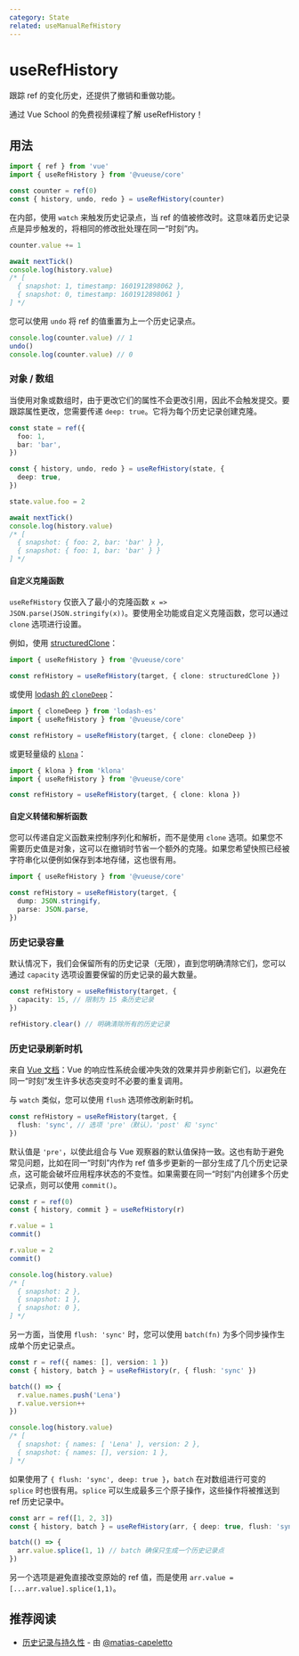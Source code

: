 ```yaml
---
category: State
related: useManualRefHistory
---
```


# useRefHistory

跟踪 ref 的变化历史，还提供了撤销和重做功能。

<CourseLink href="https://vueschool.io/lessons/ref-history-with-vueuse?friend=vueuse">通过 Vue School 的免费视频课程了解 useRefHistory！</CourseLink>

## 用法

```ts {5}
import { ref } from 'vue'
import { useRefHistory } from '@vueuse/core'

const counter = ref(0)
const { history, undo, redo } = useRefHistory(counter)
```

在内部，使用 `watch` 来触发历史记录点，当 ref 的值被修改时。这意味着历史记录点是异步触发的，将相同的修改批处理在同一“时刻”内。

```ts
counter.value += 1

await nextTick()
console.log(history.value)
/* [
  { snapshot: 1, timestamp: 1601912898062 },
  { snapshot: 0, timestamp: 1601912898061 }
] */
```

您可以使用 `undo` 将 ref 的值重置为上一个历史记录点。

```ts
console.log(counter.value) // 1
undo()
console.log(counter.value) // 0
```

### 对象 / 数组

当使用对象或数组时，由于更改它们的属性不会更改引用，因此不会触发提交。要跟踪属性更改，您需要传递 `deep: true`。它将为每个历史记录创建克隆。

```ts
const state = ref({
  foo: 1,
  bar: 'bar',
})

const { history, undo, redo } = useRefHistory(state, {
  deep: true,
})

state.value.foo = 2

await nextTick()
console.log(history.value)
/* [
  { snapshot: { foo: 2, bar: 'bar' } },
  { snapshot: { foo: 1, bar: 'bar' } }
] */
```

#### 自定义克隆函数

`useRefHistory` 仅嵌入了最小的克隆函数 `x => JSON.parse(JSON.stringify(x))`。要使用全功能或自定义克隆函数，您可以通过 `clone` 选项进行设置。

例如，使用 [structuredClone](https://developer.mozilla.org/en-US/docs/Web/API/structuredClone)：

```ts
import { useRefHistory } from '@vueuse/core'

const refHistory = useRefHistory(target, { clone: structuredClone })
```

或使用 [lodash 的 `cloneDeep`](https://lodash.com/docs/4.17.15#cloneDeep)：

```ts
import { cloneDeep } from 'lodash-es'
import { useRefHistory } from '@vueuse/core'

const refHistory = useRefHistory(target, { clone: cloneDeep })
```

或更轻量级的 [`klona`](https://github.com/lukeed/klona)：

```ts
import { klona } from 'klona'
import { useRefHistory } from '@vueuse/core'

const refHistory = useRefHistory(target, { clone: klona })
```

#### 自定义转储和解析函数

您可以传递自定义函数来控制序列化和解析，而不是使用 `clone` 选项。如果您不需要历史值是对象，这可以在撤销时节省一个额外的克隆。如果您希望快照已经被字符串化以便例如保存到本地存储，这也很有用。

```ts
import { useRefHistory } from '@vueuse/core'

const refHistory = useRefHistory(target, {
  dump: JSON.stringify,
  parse: JSON.parse,
})
```

### 历史记录容量

默认情况下，我们会保留所有的历史记录（无限），直到您明确清除它们，您可以通过 `capacity` 选项设置要保留的历史记录的最大数量。

```ts
const refHistory = useRefHistory(target, {
  capacity: 15, // 限制为 15 条历史记录
})

refHistory.clear() // 明确清除所有的历史记录
```

### 历史记录刷新时机

来自 [Vue 文档](https://cn.vuejs.org/guide/essentials/watchers#callback-flush-timing)：Vue 的响应性系统会缓冲失效的效果并异步刷新它们，以避免在同一“时刻”发生许多状态突变时不必要的重复调用。

与 `watch` 类似，您可以使用 `flush` 选项修改刷新时机。

```ts
const refHistory = useRefHistory(target, {
  flush: 'sync', // 选项 'pre'（默认），'post' 和 'sync'
})
```

默认值是 `'pre'`，以使此组合与 Vue 观察器的默认值保持一致。这也有助于避免常见问题，比如在同一“时刻”内作为 ref 值多步更新的一部分生成了几个历史记录点，这可能会破坏应用程序状态的不变性。如果需要在同一“时刻”内创建多个历史记录点，则可以使用 `commit()`。

```ts
const r = ref(0)
const { history, commit } = useRefHistory(r)

r.value = 1
commit()

r.value = 2
commit()

console.log(history.value)
/* [
  { snapshot: 2 },
  { snapshot: 1 },
  { snapshot: 0 },
] */
```

另一方面，当使用 `flush: 'sync'` 时，您可以使用 `batch(fn)` 为多个同步操作生成单个历史记录点。

```ts
const r = ref({ names: [], version: 1 })
const { history, batch } = useRefHistory(r, { flush: 'sync' })

batch(() => {
  r.value.names.push('Lena')
  r.value.version++
})

console.log(history.value)
/* [
  { snapshot: { names: [ 'Lena' ], version: 2 },
  { snapshot: { names: [], version: 1 },
] */
```

如果使用了 `{ flush: 'sync', deep: true }`，`batch` 在对数组进行可变的 `splice` 时也很有用。`splice` 可以生成最多三个原子操作，这些操作将被推送到 ref 历史记录中。

```ts
const arr = ref([1, 2, 3])
const { history, batch } = useRefHistory(arr, { deep: true, flush: 'sync' })

batch(() => {
  arr.value.splice(1, 1) // batch 确保只生成一个历史记录点
})
```

另一个选项是避免直接改变原始的 ref 值，而是使用 `arr.value = [...arr.value].splice(1,1)`。

## 推荐阅读

- [历史记录与持久性](https://patak.dev/vue/history-and-persistence.html) - 由 [@matias-capeletto](https://github.com/matias-capeletto)
